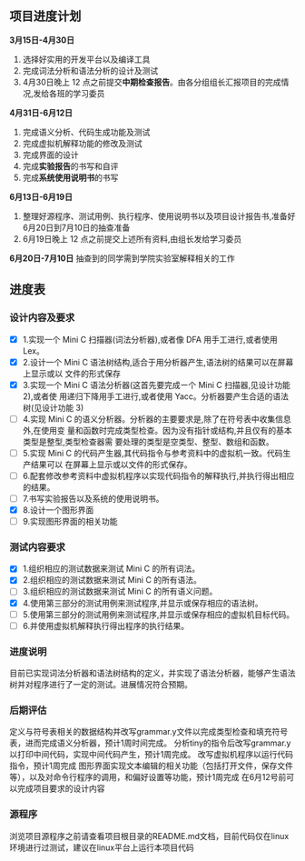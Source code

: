 

## 项目进度计划
 **3月15日-4月30日** 
1. 选择好实用的开发平台以及编译工具
2. 完成词法分析和语法分析的设计及测试
3. 4月30日晚上 12 点之前提交**中期检查报告**。由各分组组长汇报项目的完成情况,发给各班的学习委员

**4月31日-6月12日** 
 1. 完成语义分析、代码生成功能及测试
 2. 完成虚拟机解释功能的修改及测试
 3. 完成界面的设计
 4. 完成**实验报告**的书写和自评
 5. 完成**系统使用说明书**的书写 
   
 **6月13日-6月19日** 
1. 整理好源程序、测试用例、执行程序、使用说明书以及项目设计报告书,准备好6月20日到7月10日的抽查准备
2. 6月19日晚上 12 点之前提交上述所有资料,由组长发给学习委员
   
**6月20日-7月10日**
 抽查到的同学需到学院实验室解释相关的工作

## 进度表
### 设计内容及要求
- [x] 1.实现一个 Mini C 扫描器(词法分析器),或者像 DFA 用手工进行,或者使用 Lex。
- [x] 2.设计一个 Mini C 语法树结构,适合于用分析器产生,语法树的结果可以在屏幕上显示或以
文件的形式保存
- [x] 3.实现一个 Mini C 语法分析器(这首先要完成ー个 Mini C 扫描器,见设计功能 2),或者使
用递归下降用手工进行,或者使用 Yacc。分析器要产生合适的语法树(见设计功能 3)
- [ ] 4.实现 Mini C 的语义分析器。分析器的主要要求是,除了在符号表中收集信息外,在使用变
量和函数时完成类型检查。因为没有指针或结构,并且仅有的基本类型是整型,类型检查器需
要处理的类型是空类型、整型、数组和函数。
- [ ] 5.实现 Mini C 的代码产生器,其代码指令与参考资料中的虚拟机一致。代码生产结果可以
在屏幕上显示或以文件的形式保存。
- [ ] 6.配套修改参考资料中虚拟机程序以实现代码指令的解释执行,并执行得出相应的结果。
- [ ] 7.书写实验报告以及系统的使用说明书。
- [x] 8.设计一个图形界面
- [ ] 9.实现图形界面的相关功能

### 测试内容要求
- [x] 1.组织相应的测试数据来测试 Mini C 的所有词法。
- [x] 2.组织相应的测试数据来测试 Mini C 的所有语法。
- [ ] 3.组织相应的测试数据来测试 Mini C 的所有语义问题。
- [x] 4.使用第三部分的测试用例来测试程序,并显示或保存相应的语法树。
- [ ] 5.使用第三部分的测试用例来测试程序,并显示或保存相应的虚拟机目标代码。
- [ ] 6.并使用虚拟机解释执行得出程序的执行结果。

### 进度说明
目前已实现词法分析器和语法树结构的定义，并实现了语法分析器，能够产生语法树并对程序进行了一定的测试。进展情况符合预期。

### 后期评估
定义与符号表相关的数据结构并改写grammar.y文件以完成类型检查和填充符号表，进而完成语义分析器，预计1周时间完成。
分析tiny的指令后改写grammar.y以打印中间代码，实现中间代码产生，预计1周完成。
改写虚拟机程序以运行代码指令，预计1周完成
图形界面实现文本编辑的相关功能（包括打开文件，保存文件等），以及对命令行程序的调用，和偏好设置等功能，预计1周完成
在6月12号前可以完成项目要求的设计内容

### 源程序
浏览项目源程序之前请查看项目根目录的README.md文档，目前代码仅在linux环境进行过测试，建议在linux平台上运行本项目代码